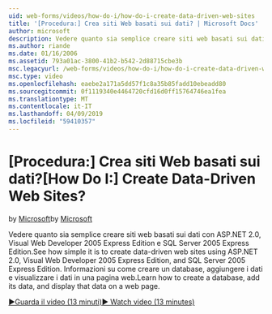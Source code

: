 ```yaml
---
uid: web-forms/videos/how-do-i/how-do-i-create-data-driven-web-sites
title: '[Procedura:] Crea siti Web basati sui dati? | Microsoft Docs'
author: microsoft
description: Vedere quanto sia semplice creare siti web basati sui dati con ASP.NET 2.0, Visual Web Developer 2005 Express Edition e SQL Server 2005 Express Edition. Informazioni su...
ms.author: riande
ms.date: 01/16/2006
ms.assetid: 793a01ac-3800-41b2-b542-2d88715cbe3b
msc.legacyurl: /web-forms/videos/how-do-i/how-do-i-create-data-driven-web-sites
msc.type: video
ms.openlocfilehash: eaebe2a171a5dd57f1c8a35b85fadd10ebeadd80
ms.sourcegitcommit: 0f1119340e4464720cfd16d0ff15764746ea1fea
ms.translationtype: MT
ms.contentlocale: it-IT
ms.lasthandoff: 04/09/2019
ms.locfileid: "59410357"
---
```

# <a name="how-do-i-create-data-driven-web-sites"></a><span data-ttu-id="7663e-105">[Procedura:] Crea siti Web basati sui dati?</span><span class="sxs-lookup"><span data-stu-id="7663e-105">[How Do I:] Create Data-Driven Web Sites?</span></span>

<span data-ttu-id="7663e-106">by [Microsoft](https://github.com/microsoft)</span><span class="sxs-lookup"><span data-stu-id="7663e-106">by [Microsoft](https://github.com/microsoft)</span></span>

<span data-ttu-id="7663e-107">Vedere quanto sia semplice creare siti web basati sui dati con ASP.NET 2.0, Visual Web Developer 2005 Express Edition e SQL Server 2005 Express Edition.</span><span class="sxs-lookup"><span data-stu-id="7663e-107">See how simple it is to create data-driven web sites using ASP.NET 2.0, Visual Web Developer 2005 Express Edition, and SQL Server 2005 Express Edition.</span></span> <span data-ttu-id="7663e-108">Informazioni su come creare un database, aggiungere i dati e visualizzare i dati in una pagina web.</span><span class="sxs-lookup"><span data-stu-id="7663e-108">Learn how to create a database, add its data, and display that data on a web page.</span></span>

[<span data-ttu-id="7663e-109">&#9654;Guarda il video (13 minuti)</span><span class="sxs-lookup"><span data-stu-id="7663e-109">&#9654; Watch video (13 minutes)</span></span>](https://channel9.msdn.com/Blogs/ASP-NET-Site-Videos/how-do-i-create-data-driven-web-sites)
